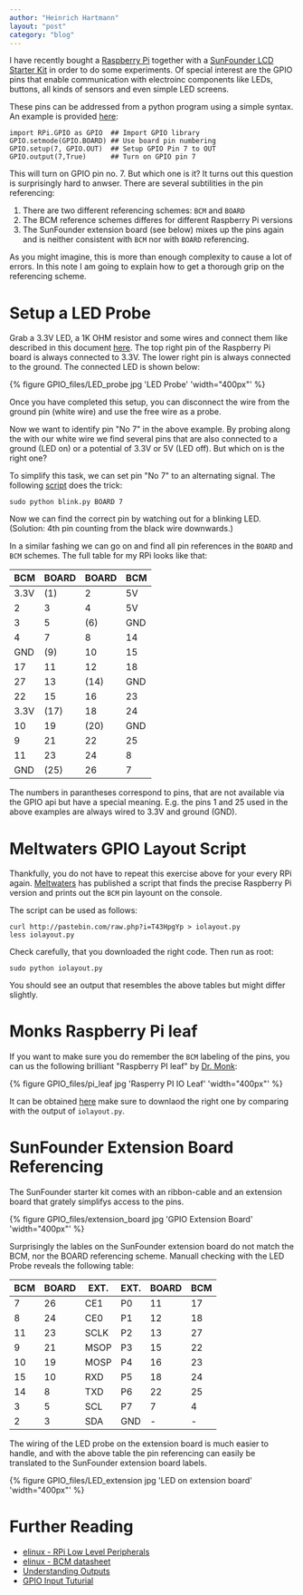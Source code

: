 ```yaml
---
author: "Heinrich Hartmann"
layout: "post"
category: "blog"
---
```


<!-- # Raspberry Pi SunFounder GPIO Layout -->

I have recently bought a [Raspberry Pi](http://www.raspberrypi.org/)
together with a [SunFounder LCD Starter
Kit](http://www.sunfounder.com/index.php?c=show&id=21&model=LCD%20Starter%20Kit)
in order to do some experiments.  Of special interest are the GPIO
pins that enable communication with electroinc components like LEDs,
buttons, all kinds of sensors and even simple LED screens.

These pins can be addressed from a python program using a simple
syntax. An example is provided [here](http://www.thirdeyevis.com/pi-page-2.php):

    import RPi.GPIO as GPIO  ## Import GPIO library
    GPIO.setmode(GPIO.BOARD) ## Use board pin numbering
    GPIO.setup(7, GPIO.OUT)  ## Setup GPIO Pin 7 to OUT
    GPIO.output(7,True)      ## Turn on GPIO pin 7

This will turn on GPIO pin no. 7. But which one is it?  It turns out
this question is surprisingly hard to anwser. There are several
subtilities in the pin referencing:

1. There are two different referencing schemes: `BCM` and `BOARD`
2. The BCM reference schemes differes for different Raspberry Pi versions
3. The SunFounder extension board (see below) mixes up the
   pins again and is neither consistent with `BCM` nor with `BOARD`
   referencing.

As you might imagine, this is more than enough complexity to cause a
lot of errors. In this note I am going to explain how to get a
thorough grip on the referencing scheme.

# Setup a LED Probe

Grab a 3.3V LED, a 1K OHM resistor and some wires and connect them
like described in this document [here](https://projects.drogon.net/raspberry-pi/gpio-examples/tux-crossing/gpio-examples-1-a-single-led/).
The top right pin of the Raspberry Pi board is always connected to 3.3V.
The lower right pin is always connected to the ground.
The connected LED is shown below:

{% figure GPIO_files/LED_probe jpg 'LED Probe' 'width="400px"' %}

Once you have completed this setup, you can disconnect the wire from
the ground pin (white wire) and use the free wire as a probe.

Now we want to identify pin "No 7" in the above example. By probing
along the with our white wire we find several pins that are also
connected to a ground (LED on) or a potential of 3.3V or 5V (LED off).
But which on is the right one?

To simplify this task, we can set pin "No 7" to an alternating
signal. The following
[script](https://gist.github.com/HeinrichHartmann/4affce9f06368d946e9d)
does the trick:

    sudo python blink.py BOARD 7

Now we can find the correct pin by watching out for a blinking LED.
(Solution: 4th pin counting from the black wire downwards.)

In a similar fashing we can go on and find all pin references in the
`BOARD` and `BCM` schemes. The full table for my RPi looks
like that:

 BCM  | BOARD | BOARD | BCM
------|-------|-------|-----
 3.3V |  (1)  |   2   | 5V
    2 |   3   |   4   | 5V
    3 |   5   |  (6)  | GND
    4 |   7   |   8   | 14
  GND |  (9)  |  10   | 15
   17 |  11   |  12   | 18
   27 |  13   | (14)  | GND
   22 |  15   |  16   | 23
 3.3V | (17)  |  18   | 24
   10 |  19   | (20)  | GND
    9 |  21   |  22   | 25
   11 |  23   |  24   | 8
  GND | (25)  |  26   | 7

The numbers in parantheses correspond to pins, that are not available
via the GPIO api but have a special meaning. E.g. the pins 1 and 25 used
in the above examples are always wired to 3.3V and ground (GND).

# Meltwaters GPIO Layout Script

Thankfully, you do not have to repeat this exercise above for your every
RPi again. [Meltwaters](http://pihw.wordpress.com/2013/01/30/sometimes-it-can-be-simple/) has published a script that finds the precise Raspberry Pi version and
prints out the `BCM` pin layount on the console.

The script can be used as follows:

    curl http://pastebin.com/raw.php?i=T43HpgYp > iolayout.py
    less iolayout.py

Check carefully, that you downloaded the right code. Then run as root:

    sudo python iolayout.py

You should see an output that resembles the above tables but might
differ slightly.

# Monks  Raspberry Pi leaf

If you want to make sure you do remember the `BCM` labeling of the pins,
you can us the following brilliant "Raspberry PI leaf" by [Dr. Monk](http://doctormonk.com):

{% figure GPIO_files/pi_leaf jpg 'Rasperry PI IO Leaf' 'width="400px"' %}

It can be obtained
[here](http://www.doctormonk.com/2013/02/raspberry-pi-and-breadboard-raspberry.html)
make sure to downlaod the right one by comparing with the output of `iolayout.py`.

# SunFounder Extension Board Referencing

The SunFounder starter kit comes with an ribbon-cable and an extension
board that grately simplifys access to the pins.

{% figure GPIO_files/extension_board jpg 'GPIO Extension Board' 'width="400px"' %}

Surprisingly the lables on the SunFounder extension board do not match
the BCM, nor the BOARD referencing scheme.  Manuall checking 
with the LED Probe reveals the following table:

 BCM | BOARD | EXT.  | EXT.  | BOARD | BCM
-----|-------|-------|-------|-------|-----
 7   |  26   | CE1   | P0    | 11    | 17
 8   |  24   | CE0   | P1    | 12    | 18
 11  |  23   | SCLK  | P2    | 13    | 27
 9   |  21   | MSOP  | P3    | 15    | 22
 10  |  19   | MOSP  | P4    | 16    | 23
 15  |  10   | RXD   | P5    | 18    | 24
 14  |  8    | TXD   | P6    | 22    | 25
 3   |  5    | SCL   | P7    | 7     | 4
 2   |  3    | SDA   | GND   | -     | -

The wiring of the LED probe on the extension board is much easier to handle,
and with the above table the pin referencing can easily be translated to the
SunFounder extension board labels.

{% figure GPIO_files/LED_extension jpg 'LED on extension board' 'width="400px"' %}

# Further Reading

* [elinux - RPi Low Level Peripherals](http://elinux.org/RPi_Low-level_peripherals)
* [elinux - BCM datasheet](http://elinux.org/RPi_BCM2835_GPIOs)
* [Understanding Outputs](http://www.thebox.myzen.co.uk/Raspberry/Understanding_Outputs.html)
* [GPIO Input Tuturial](http://makezine.com/projects/tutorial-raspberry-pi-gpio-pins-and-python/)
